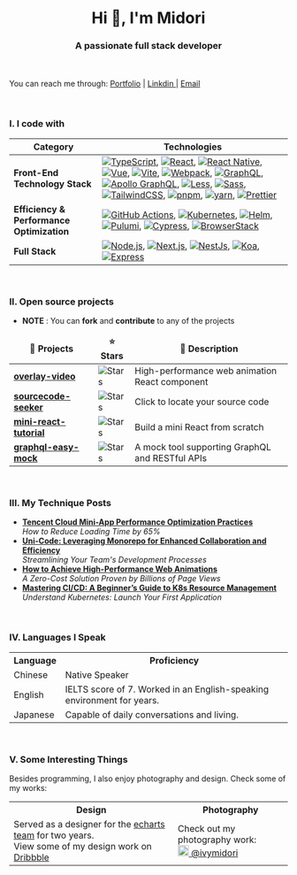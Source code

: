 <h1 align="center">Hi 👋, I'm Midori<a href="#"><a/></h1>
<h3 align="center">A passionate full stack developer</h3>

　<p>You can reach me through: <a href="https://midori-portfolio.vercel.app/">Portfolio</a>   | <a href="https://www.linkedin.com/in/yu-midori-tian-535a89262/">Linkdin </a>  |  <a href="mailto:ceadatian@gmail.com">Email</a> </p>


<br>
<h3>I. I code with</h3>

<table>
  <thead>
    <tr>
      <th>Category</th>
      <th>Technologies</th>
    </tr>
  </thead>
  <tbody>
    <tr>
      <td><b>Front-End Technology Stack</b></td>
      <td>
        <a href="https://www.typescriptlang.org/" target="_blank"><img alt="TypeScript" src="https://img.shields.io/badge/-TypeScript-3178C6?style=flat-square&logo=typescript&logoColor=white" /></a>,
        <a href="https://reactjs.org/" target="_blank"><img alt="React" src="https://img.shields.io/badge/-React-61DAFB?style=flat-square&logo=react&logoColor=white" /></a>, 
        <a href="https://reactnative.dev/" target="_blank"><img alt="React Native" src="https://img.shields.io/badge/-React_Native-61DAFB?style=flat-square&logo=react&logoColor=white" /></a>, 
        <a href="https://vuejs.org/" target="_blank"><img alt="Vue" src="https://img.shields.io/badge/-Vue-4FC08D?style=flat-square&logo=vuedotjs&logoColor=white" /></a>,
        <a href="https://vitejs.dev/" target="_blank"><img alt="Vite" src="https://img.shields.io/badge/-Vite-646CFF?style=flat-square&logo=vite&logoColor=white" /></a>,
        <a href="https://webpack.js.org/" target="_blank"><img alt="Webpack" src="https://img.shields.io/badge/-Webpack-8DD6F9?style=flat-square&logo=webpack&logoColor=white" /></a>, 
        <a href="https://graphql.org/" target="_blank"><img alt="GraphQL" src="https://img.shields.io/badge/-GraphQL-E10098?style=flat-square&logo=graphql&logoColor=white" /></a>, 
        <a href="https://www.apollographql.com/" target="_blank"><img alt="Apollo GraphQL" src="https://img.shields.io/badge/-Apollo%20GraphQL-311C87?style=flat-square&logo=apollo-graphql&logoColor=white" /></a>, 
        <a href="http://lesscss.org/" target="_blank"><img alt="Less" src="https://img.shields.io/badge/-Less-1D365D?style=flat-square&logo=less&logoColor=white" /></a>, 
        <a href="https://sass-lang.com/" target="_blank"><img alt="Sass" src="https://img.shields.io/badge/-Sass-CC6699?style=flat-square&logo=sass&logoColor=white" /></a>, 
        <a href="https://tailwindcss.com/" target="_blank"><img alt="TailwindCSS" src="https://img.shields.io/badge/-TailwindCSS-38B2AC?style=flat-square&logo=tailwindcss&logoColor=white" /></a>, 
        <a href="https://pnpm.io/" target="_blank"><img alt="pnpm" src="https://img.shields.io/badge/-pnpm-F69220?style=flat-square&logo=pnpm&logoColor=white" /></a>, 
        <a href="https://yarnpkg.com/" target="_blank"><img alt="yarn" src="https://img.shields.io/badge/-yarn-2C8EBB?style=flat-square&logo=yarn&logoColor=white" /></a>, 
        <a href="https://prettier.io/" target="_blank"><img alt="Prettier" src="https://img.shields.io/badge/-Prettier-F7B93E?style=flat-square&logo=prettier&logoColor=white" /></a>
      </td>
    </tr>
    <tr>
      <td><b>Efficiency & Performance Optimization</b></td>
      <td>
        <a href="https://github.com/features/actions" target="_blank"><img alt="GitHub Actions" src="https://img.shields.io/badge/-Github_Actions-2088FF?style=flat-square&logo=github-actions&logoColor=white" /></a>, 
        <a href="https://kubernetes.io/" target="_blank"><img alt="Kubernetes" src="https://img.shields.io/badge/-Kubernetes-326CE5?style=flat-square&logo=kubernetes&logoColor=white" /></a>,
        <a href="https://helm.sh/" target="_blank"><img alt="Helm" src="https://img.shields.io/badge/-Helm -0F1689?style=flat-square&logo=helm&logoColor=white" /></a>,
        <a href="https://www.pulumi.com/" target="_blank"><img alt="Pulumi" src="https://img.shields.io/badge/-Pulumi-775CC7?style=flat-square&logo=pulumi&logoColor=white" /></a>,
        <a href="https://www.cypress.io/" target="_blank"><img alt="Cypress" src="https://img.shields.io/badge/-Cypress-17202C?style=flat-square&logo=cypress&logoColor=white" /></a>,
        <a href="https://www.browserstack.com/" target="_blank"><img alt="BrowserStack" src="https://img.shields.io/badge/-BrowserStack-1A6BFF?style=flat-square&logo=browserstack&logoColor=white" /></a>
      </td>
    </tr>
    <tr>
      <td><b>Full Stack</b></td>
      <td>
        <a href="https://nodejs.org/" target="_blank"><img alt="Node.js" src="https://img.shields.io/badge/-Node.js-339933?style=flat-square&logo=Node.js&logoColor=white" /></a>, 
        <a href="https://nextjs.org/" target="_blank"><img alt="Next.js" src="https://img.shields.io/badge/-Next.js-000000?style=flat-square&logo=nextdotjs&logoColor=white" /></a>,
        <a href="https://nestjs.com/" target="_blank"><img alt="NestJs" src="https://img.shields.io/badge/-NestJs-E0234E?style=flat-square&logo=nestjs&logoColor=white" /></a>,
        <a href="https://koajs.com/" target="_blank"><img alt="Koa" src="https://img.shields.io/badge/-Koa-33333D?style=flat-square&logo=koa&logoColor=white" /></a>,
        <a href="https://expressjs.com/" target="_blank"><img alt="Express" src="https://img.shields.io/badge/-Express-000000?style=flat-square&logo=express&logoColor=white" /></a>
      </td>
    </tr>
  </tbody>
</table>
<br>
<h3>II. Open source projects</h3>

- **NOTE** : You can **fork** and **contribute** to any of the projects 

<table>
  <thead align="center">
    <tr border: none;>
      <td><b>🎁 Projects</b></td>
      <td><b>⭐ Stars</b></td>
      <td><b>📜 Description</b></td>
    </tr>
  </thead>
  <tbody>
    <tr>
      <td><a href="https://github.com/midori-profile/overlay-video"><b>overlay-video</b></a></td>
      <td><img alt="Stars" src="https://img.shields.io/github/stars/midori-profile/overlay-video?style=flat-square&labelColor=343b41"/></td>
      <td>High-performance web animation React component</td>
    </tr>
    <tr>
      <td><a href="https://github.com/midori-profile/sourcecode-seeker"><b>sourcecode-seeker</b></a></td>
      <td><img alt="Stars" src="https://img.shields.io/github/stars/midori-profile/sourcecode-seeker?style=flat-square&labelColor=343b41"/></td>
      <td>Click to locate your source code</td>
    </tr>
    <tr>
      <td><a href="https://github.com/midori-profile/mini-react-tutorial"><b>mini-react-tutorial</b></a></td>
      <td><img alt="Stars" src="https://img.shields.io/github/stars/midori-profile/mini-react-tutorial?style=flat-square&labelColor=343b41"/></td>
      <td>Build a mini React from scratch</td>
    </tr>
    <tr>
      <td><a href="https://github.com/midori-profile/graphql-easy-mock"><b>graphql-easy-mock</b></a></td>
      <td><img alt="Stars" src="https://img.shields.io/github/stars/midori-profile/graphql-easy-mock?style=flat-square&labelColor=343b41"/></td>
      <td>A mock tool supporting GraphQL and RESTful APIs</td>
    </tr>
  </tbody>
</table>

<br>
<h3>III. My Technique Posts</h3>
<ul>
  <li>
    <a href="https://midori-portfolio.vercel.app/blog/performance"><b>Tencent Cloud Mini-App Performance Optimization Practices</b></a><br/>
    <i>How to Reduce Loading Time by 65%</i>
  </li>
  <li>
    <a href="https://midori-portfolio.vercel.app/blog/uni-code"><b>Uni-Code: Leveraging Monorepo for Enhanced Collaboration and Efficiency</b></a><br/>
    <i>Streamlining Your Team's Development Processes</i>
  </li>
  <li>
    <a href="https://midori-portfolio.vercel.app/blog/web-animation"><b>How to Achieve High-Performance Web Animations</b></a><br/>
    <i>A Zero-Cost Solution Proven by Billions of Page Views</i>
  </li>
   <li>
    <a href="https://midori-portfolio.vercel.app/blog/beginner-guide-k8s"><b>Mastering CI/CD: A Beginner’s Guide to K8s Resource Management</b></a><br/>
    <i>Understand Kubernetes: Launch Your First Application</i>
  </li>
</ul>
<br>

<h3>IV. Languages I Speak</h3>
<table>
  <tr>
    <th>Language</th>
    <th>Proficiency</th>
  </tr>
  <tr>
    <td>Chinese</td>
    <td>Native Speaker</td>
  </tr>
  <tr>
    <td>English</td>
    <td>IELTS score of 7. Worked in an English-speaking environment for years.</td>
  </tr>
  <tr>
    <td>Japanese</td>
    <td>Capable of daily conversations and living.</td>
  </tr>
</table>
<br>
<h3>V. Some Interesting Things</h3>
<p>Besides programming, I also enjoy photography and design. Check some of my works:</p>

<table>
  <tr>
    <th>Design</th>
    <th>Photography</th>
  </tr>
  <tr>
    <td>
      Served as a designer for the <a href="https://echarts.apache.org/" target="_blank">echarts team</a> for two years. <br>View some of my design work on 
      <a href="https://dribbble.com/midori123321" target="_blank">Dribbble</a>
    </td>
    <td>
      Check out my photography work: <br>
      <a href="https://www.instagram.com/ivymidori/" target="_blank"><img src="https://upload.wikimedia.org/wikipedia/commons/thumb/e/e7/Instagram_logo_2016.svg/1024px-Instagram_logo_2016.svg.png" width="20"/> @ivymidori</a>
    </td>
  </tr>
</table>
